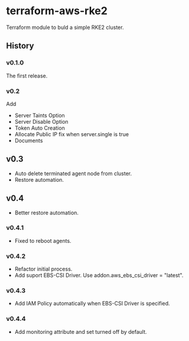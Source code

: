 # terraform-aws-rke2
Terraform module to buld a simple RKE2 cluster.

## History
### v0.1.0
The first release.

### v0.2
Add
- Server Taints Option
- Server Disable Option
- Token Auto Creation
- Allocate Public IP fix when server.single is true
- Documents

## v0.3
- Auto delete terminated agent node from cluster.
- Restore automation.

## v0.4
- Better restore automation.
### v0.4.1
- Fixed to reboot agents.
### v0.4.2
- Refactor initial process.
- Add suport EBS-CSI Driver. Use addon.aws_ebs_csi_driver = "latest".
### v0.4.3
- Add IAM Policy automatically when EBS-CSI Driver is specified.
### v0.4.4
- Add monitoring attribute and set turned off by default.

